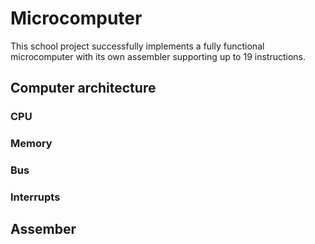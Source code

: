 # Microcomputer
This school project successfully implements a fully functional microcomputer with its own assembler supporting up to 19 instructions.

## Computer architecture

### CPU

### Memory

### Bus

### Interrupts

## Assember
